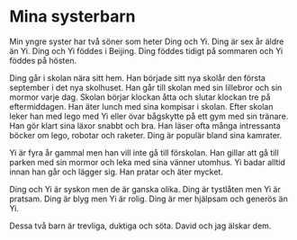 # Mina systerbarn

Min yngre syster har två söner som heter Ding och Yi. Ding är sex år äldre än Yi. Ding och Yi föddes i Beijing. Ding föddes tidigt på sommaren och Yi föddes på hösten. 

Ding går i skolan nära sitt hem. Han började sitt nya skolår den första september i det nya skolhuset. Han går till skolan med sin lillebror och sin mormor varje dag. Skolan börjar klockan åtta och slutar klockan tre på eftermiddagen. Han äter lunch med sina kompisar i skolan. Efter skolan leker han med lego med Yi eller övar bågskytte på ett gym med sin tränare. Han gör klart sina läxor snabbt och bra. Han läser ofta många intressanta böcker om lego, robotar och raketer. Ding är populär bland sina kamrater.

Yi är fyra år gammal men han vill inte gå till förskolan. Han gillar att gå till parken med sin mormor och leka med sina vänner utomhus. Yi badar alltid innan han går och lägger sig. Han pratar och äter mycket. 

Ding och Yi är syskon men de är ganska olika. Ding är tystlåten men Yi är pratsam. Ding är blyg men Yi är rolig. Ding är mer hjälpsam och generös än Yi. 

Dessa två barn är trevliga, duktiga och söta. David och jag älskar dem.